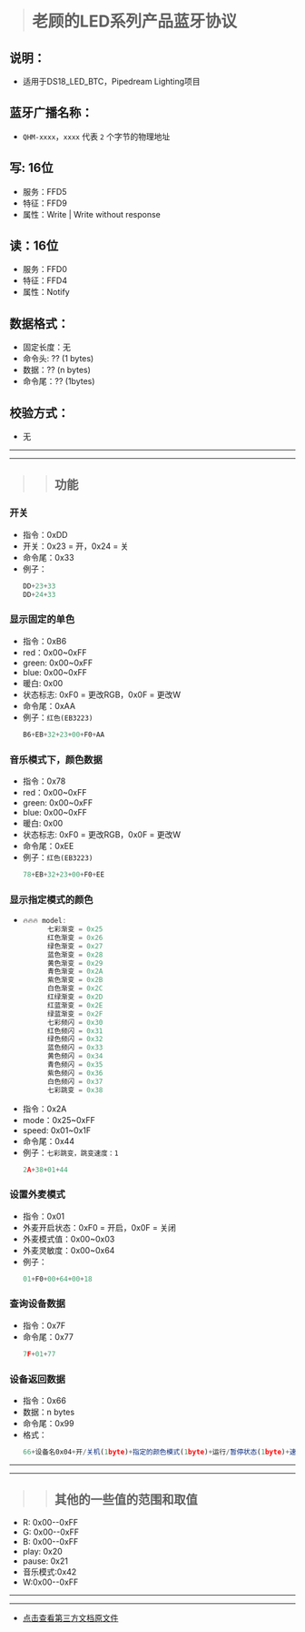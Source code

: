 > # 老顾的LED系列产品蓝牙协议
## 说明：
 * 适用于DS18_LED_BTC，Pipedream Lighting项目
## 蓝牙广播名称：
 * `QHM-xxxx`，`xxxx` 代表 `2` 个字节的物理地址
## 写: 16位
 * 服务：FFD5
 * 特征：FFD9
 * 属性：Write | Write without response
## 读：16位 
 * 服务：FFD0
 * 特征：FFD4
 * 属性：Notify
## 数据格式：
 * 固定长度：无
 * 命令头: ?? (1 bytes)
 * 数据：?? (n bytes)
 * 命令尾：?? (1bytes)
## 校验方式：
 * 无
--- 
--- 
>>## 功能 
### 开关
 * 指令：0xDD
 * 开关：0x23 = 开，0x24 = 关 
 * 命令尾：0x33
 * 例子：
   ```javascript
   DD+23+33
   DD+24+33
   ```
### 显示固定的单色
 * 指令：0xB6
 * red：0x00~0xFF
 * green: 0x00~0xFF
 * blue: 0x00~0xFF
 * 暖白: 0x00
 * 状态标志: 0xF0 = 更改RGB，0x0F = 更改W
 * 命令尾：0xAA
 * 例子：`红色(EB3223)`
   ```javascript
   B6+EB+32+23+00+F0+AA
   ```
### 音乐模式下，颜色数据
 * 指令：0x78
 * red：0x00~0xFF
 * green: 0x00~0xFF
 * blue: 0x00~0xFF
 * 暖白: 0x00
 * 状态标志: 0xF0 = 更改RGB，0x0F = 更改W
 * 命令尾：0xEE
 * 例子：`红色(EB3223)`
   ```javascript
   78+EB+32+23+00+F0+EE
   ```
### 显示指定模式的颜色
* ```javascript
  🔥🔥🔥 model:
        七彩渐变 = 0x25
        红色渐变 = 0x26 
        绿色渐变 = 0x27 
        蓝色渐变 = 0x28 
        黄色渐变 = 0x29 
        青色渐变 = 0x2A 
        紫色渐变 = 0x2B 
        白色渐变 = 0x2C 
        红绿渐变 = 0x2D 
        红蓝渐变 = 0x2E 
        绿蓝渐变 = 0x2F 
        七彩频闪 = 0x30 
        红色频闪 = 0x31 
        绿色频闪 = 0x32 
        蓝色频闪 = 0x33 
        黄色频闪 = 0x34 
        青色频闪 = 0x35 
        紫色频闪 = 0x36 
        白色频闪 = 0x37 
        七彩跳变 = 0x38
  ```
 * 指令：0x2A
 * mode：0x25~0xFF
 * speed: 0x01~0x1F
 * 命令尾：0x44
 * 例子：`七彩跳变，跳变速度：1`
   ```javascript
   2A+38+01+44
   ```
### 设置外麦模式
 * 指令：0x01
 * 外麦开启状态：0xF0 = 开启，0x0F = 关闭 
 * 外麦模式值：0x00~0x03
 * 外麦灵敏度：0x00~0x64
 * 例子：
   ```javascript
   01+F0+00+64+00+18
   ```   
### 查询设备数据
 * 指令：0x7F
 * 命令尾：0x77
   ```javascript
   7F+01+77
   ```   
### 设备返回数据
 * 指令：0x66
 * 数据：n bytes
 * 命令尾：0x99
 * 格式：
   ```javascript
   66+设备名0x04+开/关机(1byte)+指定的颜色模式(1byte)+运行/暂停状态(1byte)+速度值(1byte)+red(1byte)+green(1byte)+blue(1byte)+暖白(1byte)+版本号0x03+99
   ```    
---
---
>> ## 其他的一些值的范围和取值   
* R: 0x00--0xFF 
* G: 0x00--0xFF 
* B: 0x00--0xFF 
* play: 0x20
* pause: 0x21 
* 音乐模式:0x42 
* W:0x00--0xFF   

---
---
* [点击查看第三方文档原文件](https://docs.google.com/viewer?url=https://raw.githubusercontent.com/tucici/qzkj/master/PipedreamLighting通讯协议V3.0.xls&embedded=true)